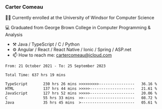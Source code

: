 ### Carter Comeau

🙋‍♂️ Currently enrolled at the University of Windsor for Computer Science

💻 Graduated from George Brown College in Computer Programming & Analysis

- ⚒️ Java / TypeScript / C / Python
- ⚙️ Angular / React / React Native / Ionic / Spring / ASP.net
- 📫 How to reach me: cartercomeau@icloud.com

<!--START_SECTION:waka-->

```txt
From: 21 October 2021 - To: 25 September 2023

Total Time: 637 hrs 19 mins

TypeScript       230 hrs 26 mins >>>>>>>>>----------------   36.16 %
HTML             137 hrs 44 mins >>>>>--------------------   21.61 %
JavaScript       127 hrs 52 mins >>>>>--------------------   20.06 %
C                55 hrs 33 mins  >>-----------------------   08.72 %
Java             35 hrs 45 mins  >------------------------   05.61 %
```

<!--END_SECTION:waka-->
